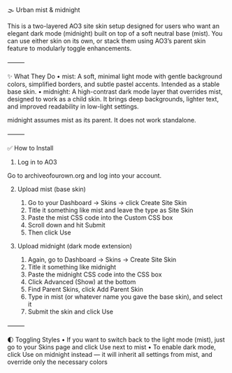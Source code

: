 🌫️ Urban mist & midnight

This is a two-layered AO3 site skin setup designed for users who want an elegant dark mode (midnight) built on top of a soft neutral base (mist). You can use either skin on its own, or stack them using AO3’s parent skin feature to modularly toggle enhancements.

⸻

✨ What They Do
	•	mist: A soft, minimal light mode with gentle background colors, simplified borders, and subtle pastel accents. Intended as a stable base skin.
	•	midnight: A high-contrast dark mode layer that overrides mist, designed to work as a child skin. It brings deep backgrounds, lighter text, and improved readability in low-light settings.

midnight assumes mist as its parent. It does not work standalone.

⸻

✅ How to Install

1. Log in to AO3

Go to archiveofourown.org and log into your account.

2. Upload mist (base skin)
	1.	Go to your Dashboard → Skins → click Create Site Skin
	2.	Title it something like mist and leave the type as Site Skin
	3.	Paste the mist CSS code into the Custom CSS box
	4.	Scroll down and hit Submit
	5.	Then click Use

3. Upload midnight (dark mode extension)
	1.	Again, go to Dashboard → Skins → Create Site Skin
	2.	Title it something like midnight
	3.	Paste the midnight CSS code into the CSS box
	4.	Click Advanced (Show) at the bottom
	5.	Find Parent Skins, click Add Parent Skin
	6.	Type in mist (or whatever name you gave the base skin), and select it
	7.	Submit the skin and click Use

⸻

🌓 Toggling Styles
	•	If you want to switch back to the light mode (mist), just go to your Skins page and click Use next to mist
	•	To enable dark mode, click Use on midnight instead — it will inherit all settings from mist, and override only the necessary colors
